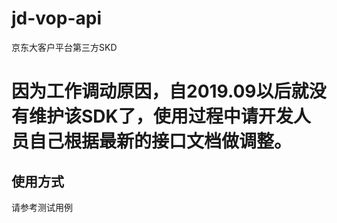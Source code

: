 # jd-vop-api
京东大客户平台第三方SKD

# 因为工作调动原因，自2019.09以后就没有维护该SDK了，使用过程中请开发人员自己根据最新的接口文档做调整。

## 使用方式
请参考测试用例
